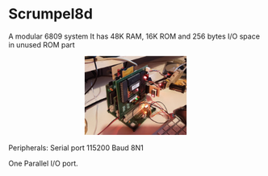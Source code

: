 # Scrumpel8d
A modular 6809 system
It has 48K RAM, 16K ROM and 256 bytes I/O space in unused ROM part

<p align='center'>
<img alt='Photo Scrumpel8d' src=scrumpel8dnew.jpg?raw=true' title='A build Scrumpel 8d' width='40%'>
</p>
Peripherals:
Serial port 115200 Baud 8N1<p>
One Parallel I/O port.
